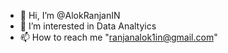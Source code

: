 - 👋 Hi, I’m @AlokRanjanIN
- 👀 I’m interested in Data Analtyics
- 📫 How to reach me "ranjanalok1in@gmail.com"

<!---
AlokRanjanIN/AlokRanjanIN is a ✨ special ✨ repository because its `README.md` (this file) appears on your GitHub profile.
You can click the Preview link to take a look at your changes.
--->

